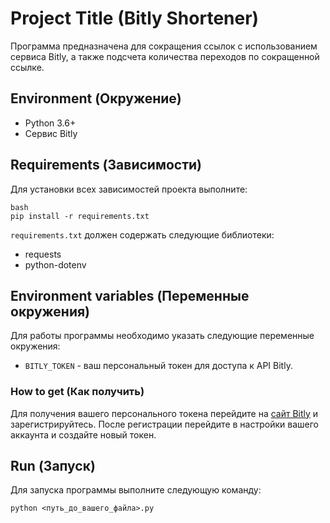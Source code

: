 # Project Title (Bitly Shortener)

Программа предназначена для сокращения ссылок с использованием сервиса Bitly, а также подсчета количества переходов по сокращенной ссылке.

## Environment (Окружение)

- Python 3.6+
- Сервис Bitly

## Requirements (Зависимости)

Для установки всех зависимостей проекта выполните:
 
```
bash
pip install -r requirements.txt
```
`requirements.txt` должен содержать следующие библиотеки:
- requests
- python-dotenv

## Environment variables (Переменные окружения)

Для работы программы необходимо указать следующие переменные окружения:

- `BITLY_TOKEN` - ваш персональный токен для доступа к API Bitly.

### How to get (Как получить)

Для получения вашего персонального токена перейдите на [сайт Bitly](https://bitly.com/) и зарегистрируйтесь. После регистрации перейдите в настройки вашего аккаунта и создайте новый токен.

## Run (Запуск)

Для запуска программы выполните следующую команду:
```
python <путь_до_вашего_файла>.py
```

